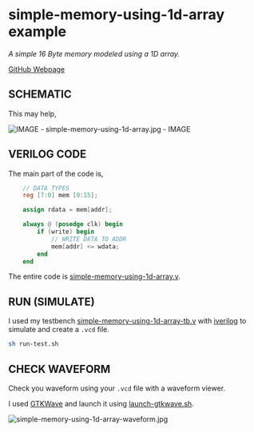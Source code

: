 # simple-memory-using-1d-array example

_A simple 16 Byte memory modeled using a 1D array._

[GitHub Webpage](https://jeffdecola.github.io/my-verilog-examples/)

## SCHEMATIC

This may help,

![IMAGE - simple-memory-using-1d-array.jpg - IMAGE](../../../docs/pics/simple-memory-using-1d-array.jpg)

## VERILOG CODE

The main part of the code is,

```verilog
    // DATA TYPES
    reg [7:0] mem [0:15];

    assign rdata = mem[addr];

    always @ (posedge clk) begin
        if (write) begin
            // WRITE DATA TO ADDR
            mem[addr] <= wdata;
        end
    end
```

The entire code is
[simple-memory-using-1d-array.v](simple-memory-using-1d-array.v).

## RUN (SIMULATE)

I used my testbench
[simple-memory-using-1d-array-tb.v](simple-memory-using-1d-array-tb.v) with
[iverilog](https://github.com/JeffDeCola/my-cheat-sheets/tree/master/hardware/tools/simulation/iverilog-cheat-sheet)
to simulate and create a `.vcd` file.

```bash
sh run-test.sh
```

## CHECK WAVEFORM

Check you waveform using your `.vcd` file with a waveform viewer.

I used [GTKWave](https://github.com/JeffDeCola/my-cheat-sheets/tree/master/hardware/tools/simulation/gtkwave-cheat-sheet)
and launch it using
[launch-gtkwave.sh](launch-gtkwave.sh).

![simple-memory-using-1d-array-waveform.jpg](../../../docs/pics/simple-memory-using-1d-array-waveform.jpg)
